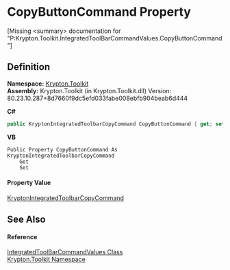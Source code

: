 # CopyButtonCommand Property


\[Missing &lt;summary&gt; documentation for "P:Krypton.Toolkit.IntegratedToolBarCommandValues.CopyButtonCommand"\]



## Definition
**Namespace:** <a href="79d2eac2-21f4-54ff-7552-b20c33c30600.md">Krypton.Toolkit</a>  
**Assembly:** Krypton.Toolkit (in Krypton.Toolkit.dll) Version: 80.23.10.287+8d7660f9dc5efd033fabe008ebfb904beab6d444

**C#**
``` C#
public KryptonIntegratedToolbarCopyCommand CopyButtonCommand { get; set; }
```
**VB**
``` VB
Public Property CopyButtonCommand As KryptonIntegratedToolbarCopyCommand
	Get
	Set
```



#### Property Value
<a href="8730e75a-9495-7fa0-7c18-0c0565535d3e.md">KryptonIntegratedToolbarCopyCommand</a>

## See Also


#### Reference
<a href="89ff486c-fa4a-526a-6874-de1c8b082ecd.md">IntegratedToolBarCommandValues Class</a>  
<a href="79d2eac2-21f4-54ff-7552-b20c33c30600.md">Krypton.Toolkit Namespace</a>  

